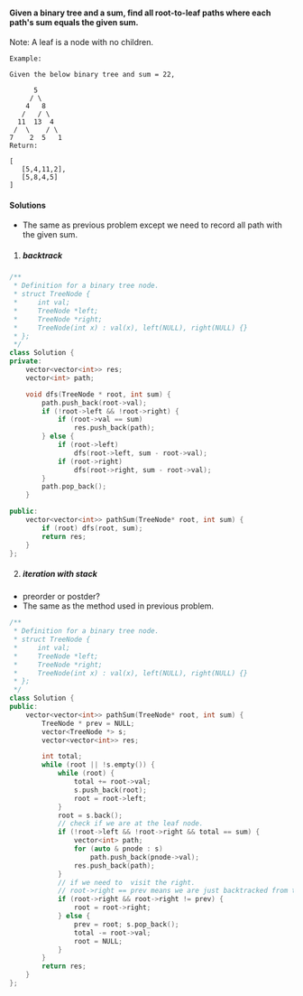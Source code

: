 #### Given a binary tree and a sum, find all root-to-leaf paths where each path's sum equals the given sum.

Note: A leaf is a node with no children.

```
Example:

Given the below binary tree and sum = 22,

      5
     / \
    4   8
   /   / \
  11  13  4
 /  \    / \
7    2  5   1
Return:

[
   [5,4,11,2],
   [5,8,4,5]
]
```


#### Solutions

- The same as previous problem except we need to record all path with the given sum.

1. ##### backtrack

```c++
/**
 * Definition for a binary tree node.
 * struct TreeNode {
 *     int val;
 *     TreeNode *left;
 *     TreeNode *right;
 *     TreeNode(int x) : val(x), left(NULL), right(NULL) {}
 * };
 */
class Solution {
private:
    vector<vector<int>> res;
    vector<int> path;

    void dfs(TreeNode * root, int sum) {
        path.push_back(root->val);
        if (!root->left && !root->right) {
            if (root->val == sum)
                res.push_back(path);
        } else {
            if (root->left)
                dfs(root->left, sum - root->val);
            if (root->right)
                dfs(root->right, sum - root->val);
        }
        path.pop_back();
    }

public:
    vector<vector<int>> pathSum(TreeNode* root, int sum) {
        if (root) dfs(root, sum);
        return res;
    }
};
```


2. ##### iteration with stack

- preorder or postder?
- The same as the method used in previous problem.

```c++
/**
 * Definition for a binary tree node.
 * struct TreeNode {
 *     int val;
 *     TreeNode *left;
 *     TreeNode *right;
 *     TreeNode(int x) : val(x), left(NULL), right(NULL) {}
 * };
 */
class Solution {
public:
    vector<vector<int>> pathSum(TreeNode* root, int sum) {
        TreeNode * prev = NULL;
        vector<TreeNode *> s;
        vector<vector<int>> res;

        int total;
        while (root || !s.empty()) {
            while (root) {
                total += root->val;
                s.push_back(root);
                root = root->left;
            }
            root = s.back();
            // check if we are at the leaf node.
            if (!root->left && !root->right && total == sum) {
                vector<int> path;
                for (auto & pnode : s)
                    path.push_back(pnode->val);
                res.push_back(path);
            }
            // if we need to  visit the right.
            // root->right == prev means we are just backtracked from the right child.
            if (root->right && root->right != prev) {
                root = root->right;
            } else {
                prev = root; s.pop_back();
                total -= root->val;
                root = NULL;
            }
        }
        return res;
    }
};
```